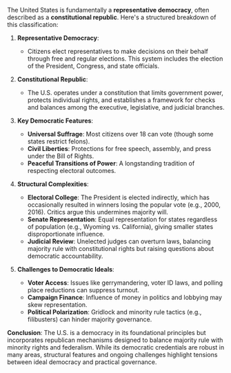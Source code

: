 The United States is fundamentally a **representative democracy**, often described as a **constitutional republic**. Here's a structured breakdown of this classification:

1. **Representative Democracy**:  
   - Citizens elect representatives to make decisions on their behalf through free and regular elections. This system includes the election of the President, Congress, and state officials.

2. **Constitutional Republic**:  
   - The U.S. operates under a constitution that limits government power, protects individual rights, and establishes a framework for checks and balances among the executive, legislative, and judicial branches.

3. **Key Democratic Features**:  
   - **Universal Suffrage**: Most citizens over 18 can vote (though some states restrict felons).  
   - **Civil Liberties**: Protections for free speech, assembly, and press under the Bill of Rights.  
   - **Peaceful Transitions of Power**: A longstanding tradition of respecting electoral outcomes.

4. **Structural Complexities**:  
   - **Electoral College**: The President is elected indirectly, which has occasionally resulted in winners losing the popular vote (e.g., 2000, 2016). Critics argue this undermines majority will.  
   - **Senate Representation**: Equal representation for states regardless of population (e.g., Wyoming vs. California), giving smaller states disproportionate influence.  
   - **Judicial Review**: Unelected judges can overturn laws, balancing majority rule with constitutional rights but raising questions about democratic accountability.

5. **Challenges to Democratic Ideals**:  
   - **Voter Access**: Issues like gerrymandering, voter ID laws, and polling place reductions can suppress turnout.  
   - **Campaign Finance**: Influence of money in politics and lobbying may skew representation.  
   - **Political Polarization**: Gridlock and minority rule tactics (e.g., filibusters) can hinder majority governance.

**Conclusion**: The U.S. is a democracy in its foundational principles but incorporates republican mechanisms designed to balance majority rule with minority rights and federalism. While its democratic credentials are robust in many areas, structural features and ongoing challenges highlight tensions between ideal democracy and practical governance.